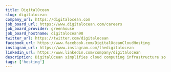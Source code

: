 ```yaml
---
title: DigitalOcean
slug: digitalocean
company_url: https://digitalocean.com
job_board_url: https://www.digitalocean.com/careers
job_board_provider: greenhouse
job_board_hostname: digitalocean98
twitter_url: https://twitter.com/digitalocean
facebook_url: https://www.facebook.com/DigitalOceanCloudHosting
instagram_url: https://www.instagram.com/thedigitalocean
linkedin_url: https://www.linkedin.com/company/digitalocean
description: DigitalOcean simplifies cloud computing infrastructure so developers and businesses can spend more time building software that changes the world.
tags: ['hosting']
---
```

